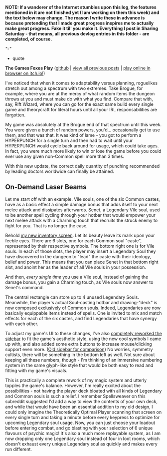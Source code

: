**NOTE: If a wanderer of the Internet stumbles upon this log, the features mentioned in it are not finished yet (I am working on them this week) and the text below may change. The reason I write these in advance is because pretending that I made great progress inspires me to actually make great progress. Fake it til' you make it. Everything I post in Sharing Saturday - that means, all previous devlog entries in this folder - are completed, of course.**

*"-"*

- quote

**The Games Foxes Play** ([github](https://github.com/Oneirical/The-Games-Foxes-Play) | [view all previous posts](https://github.com/Oneirical/The-Games-Foxes-Play/tree/main/design/Development%20Logs) | [play online in browser on itch.io!](https://oneirical.itch.io/tgfp)) 

I've noticed that when it comes to adaptability versus planning, roguelikes stretch out among a spectrum with two extremes. Take Brogue, for example, where you are at the mercy of what random items the dungeon throws at you and must make do with what you find. Compare that with, say, Rift Wizard, where you can go for the exact same build every single game and theorycraft for literal hours until all your IRL responsabilities are forgotten.

My game was absolutely at the Brogue end of that spectrum until this week. You were given a bunch of random powers, you'd... occasionally get to use them, and that was that. It was kind of lame - you got to perform a HYPERPUNCH for a single turn and then had to wait until your HYPERPUNCH would cycle back around for usage, which could take ages. In fact, you were much more likely to win or lose the game before you could ever use any given non-Common spell more than 3 times.

With this new update, the correct daily quantity of punching recommended by leading doctors worldwide can finally be attained.

## On-Demand Laser Beams

Let me start off with an example. Vile souls, one of the six Common castes, have as a basic effect a simple damage bonus that adds itself to your next melee attack and dissipates afterwards. Senet, a Legendary Vile soul, used to be another spell cycling through your hotbar that would empower your next melee attack with a Charming touch that recruits the struck enemy to fight for you. That is no longer the case.

Behold [my new inventory screen](). Let its beauty leave its mark upon your feeble eyes. There are 6 slots, one for each Common soul "caste", represented by their respective symbols. The bottom right one is for Vile souls. In each of those slots, the player may insert a Legendary Soul they have discovered in the dungeon to "lead" the caste with their ideology, belief and power. This means that you can place Senet in that bottom right slot, and anoint her as the leader of all Vile souls in your possession.

And then, *every single time* you use a Vile soul, instead of gaining the damage bonus, you gain a Charming touch, as Vile souls now answer to Senet's command.

The central rectangle can store up to 4 unused Legendary Souls. Meanwhile, the player's actual Soul-casting hotbar and drawing-"deck" is now composed exclusively of Common souls. Indeed, Legendaries are now basically equippable items instead of spells. One is invited to mix and match effects for each of the six castes, and find Legendaries that have synergy with each other.

To adjust my game's UI to these changes, I've also [completely reworked the sidebar]() to fit the game's aesthetic style, using the new cool symbols I came up with, and also added some extra buttons to increase mouse/clicking support even more. ([Old sidebar for comparison]()) No worries, symmetry cultists, there will be something in the bottom left as well. Not sure about keeping all these numbers, though - I'm thinking of an immersive numbering system in the same glyph-like style that would be both easy to read and fitting with my game's visuals.

This is practically a complete rework of my magic system and utterly topples the game's balance. However, I'm really excited about the possibilities - not having the player deck bloated with all kinds of Legendary and Common souls is such a relief. I remember Spellsweaver on this subreddit suggested I'd add a way to view the contents of your own deck, and while that would have been an essential addition to my old design, I could only imagine the Theoretically Optimal Player scanning that screen on every single turn and taking a minute before every keypress to optimize for upcoming Legendary soul usage. Now, you can just choose your loadout before entering combat, and go blasting with your selection of 6 unique flavours of psychic magic! It's also a much more replayable system, as I am now dropping only one Legendary soul instead of four in loot rooms, which doesn't exhaust every unique Legendary soul as quickly and makes every run different.